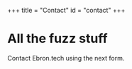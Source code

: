+++
title = "Contact"
id = "contact"
+++

# All the fuzz stuff

Contact Ebron.tech using the next form.
